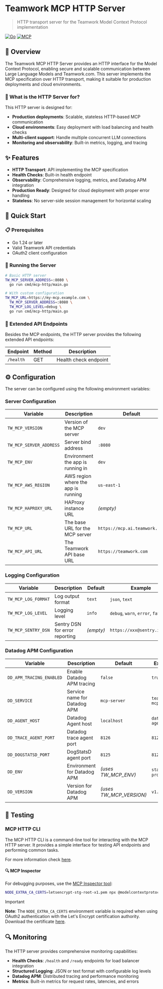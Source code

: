 # Teamwork MCP HTTP Server

> HTTP transport server for the Teamwork Model Context Protocol implementation

[![Go](https://img.shields.io/badge/Go-1.24.2-blue.svg)](https://golang.org/)
[![MCP](https://img.shields.io/badge/MCP-Compatible-green.svg)](https://modelcontextprotocol.io/)

## 📖 Overview

The Teamwork MCP HTTP Server provides an HTTP interface for the Model Context
Protocol, enabling secure and scalable communication between Large Language
Models and Teamwork.com. This server implements the MCP specification over HTTP
transport, making it suitable for production deployments and cloud environments.

### 🤖 What is the HTTP Server for?

This HTTP server is designed for:
- **Production deployments**: Scalable, stateless HTTP-based MCP communication
- **Cloud environments**: Easy deployment with load balancing and health checks
- **Multi-client support**: Handle multiple concurrent LLM connections
- **Monitoring and observability**: Built-in metrics, logging, and tracing

## ✨ Features

- **HTTP Transport**: API implementing the MCP specification
- **Health Checks**: Built-in health endpoint
- **Observability**: Comprehensive logging, metrics, and Datadog APM integration
- **Production Ready**: Designed for cloud deployment with proper error handling
- **Stateless**: No server-side session management for horizontal scaling

## 🚀 Quick Start

### 📋 Prerequisites

- Go 1.24 or later
- Valid Teamwork API credentials
- OAuth2 client configuration

### 🏃 Running the Server

```bash
# Basic HTTP server
TW_MCP_SERVER_ADDRESS=:8080 \
  go run cmd/mcp-http/main.go

# With custom configuration
TW_MCP_URL=https://my-mcp.example.com \
  TW_MCP_SERVER_ADDRESS=:8080 \
  TW_MCP_LOG_LEVEL=debug \
  go run cmd/mcp-http/main.go
```

### 🔗 Extended API Endpoints

Besides the MCP endpoints, the HTTP server provides the following extended API endpoints:

| Endpoint | Method | Description |
|----------|--------|-------------|
| `/health` | GET | Health check endpoint |

## ⚙️ Configuration

The server can be configured using the following environment variables:

### Server Configuration
| Variable | Description | Default | Example |
|----------|-------------|---------|---------|
| `TW_MCP_VERSION` | Version of the MCP server | `dev` | `v1.0.0` |
| `TW_MCP_SERVER_ADDRESS` | Server bind address | `:8080` | `:80`, `0.0.0.0:80` |
| `TW_MCP_ENV` | Environment the app is running in | `dev` | `staging`, `production` |
| `TW_MCP_AWS_REGION` | AWS region where the app is running | `us-east-1` | `eu-west-1` |
| `TW_MCP_HAPROXY_URL` | HAProxy instance URL | _(empty)_ | `https://haproxy.example.com` |
| `TW_MCP_URL` | The base URL for the MCP server | `https://mcp.ai.teamwork.com` |
| `TW_MCP_API_URL` | The Teamwork API base URL | `https://teamwork.com` |

### Logging Configuration
| Variable | Description | Default | Example |
|----------|-------------|---------|---------|
| `TW_MCP_LOG_FORMAT` | Log output format | `text` | `json`, `text` |
| `TW_MCP_LOG_LEVEL` | Logging level | `info` | `debug`, `warn`, `error`, `fatal` |
| `TW_MCP_SENTRY_DSN` | Sentry DSN for error reporting | _(empty)_ | `https://xxx@sentry.io/xxx` |

### Datadog APM Configuration
| Variable | Description | Default | Example |
|----------|-------------|---------|---------|
| `DD_APM_TRACING_ENABLED` | Enable Datadog APM tracing | `false` | `true` |
| `DD_SERVICE` | Service name for Datadog APM | `mcp-server` | `teamwork-mcp` |
| `DD_AGENT_HOST` | Datadog Agent host | `localhost` | `datadog-agent` |
| `DD_TRACE_AGENT_PORT` | Datadog trace agent port | `8126` | `8126` |
| `DD_DOGSTATSD_PORT` | DogStatsD agent port | `8125` | `8125` |
| `DD_ENV` | Environment for Datadog APM | _(uses TW_MCP_ENV)_ | `staging`, `production` |
| `DD_VERSION` | Version for Datadog APM | _(uses TW_MCP_VERSION)_ | `v1.0.0` |

## 🧪 Testing

### MCP HTTP CLI

The MCP HTTP CLI is a command-line tool for interacting with the MCP HTTP
server. It provides a simple interface for testing API endpoints and performing
common tasks.

For more information check [here](../mcp-http-cli/README.md).

#### 🔍 MCP Inspector

For debugging purposes, use the [MCP Inspector tool](https://github.com/modelcontextprotocol/inspector):

```bash
NODE_EXTRA_CA_CERTS=letsencrypt-stg-root-x1.pem npx @modelcontextprotocol/inspector node build/index.js
```

> [!IMPORTANT]
> **Note**: The `NODE_EXTRA_CA_CERTS` environment variable is required when
> using OAuth2 authentication with the Let's Encrypt certification authority.
> Download the certificate [here](https://letsencrypt.org/certs/staging/letsencrypt-stg-root-x1.pem).

## 🔍 Monitoring

The HTTP server provides comprehensive monitoring capabilities:

- **Health Checks**: `/health` and `/ready` endpoints for load balancer integration
- **Structured Logging**: JSON or text format with configurable log levels
- **Datadog APM**: Distributed tracing and performance monitoring
- **Metrics**: Built-in metrics for request rates, latencies, and errors